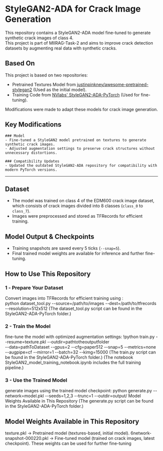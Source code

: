 # StyleGAN2-ADA for Crack Image Generation

This repository contains a StyleGAN2-ADA model fine-tuned to generate synthetic crack images of class 4.  
This project is part of MIIRAG-Task-2 and aims to improve crack detection datasets by augmenting real data with synthetic cracks.


## Based On

This project is based on two repositories:

- Pretrained Textures Model from [justinpinkney/awesome-pretrained-stylegan2](https://github.com/justinpinkney/awesome-pretrained-stylegan2) (Used as the initial model).
- Training Code from [NVlabs' StyleGAN2-ADA-PyTorch](https://github.com/NVlabs/stylegan2-ada-pytorch/blob/main/train.py) (Used for fine-tuning).

Modifications were made to adapt these models for crack image generation.


## Key Modifications

    ### Model
    - Fine-tuned a StyleGAN2 model pretrained on textures to generate synthetic crack images.
    - Adjusted augmentation settings to preserve crack structures without unnecessary distortions.

    ### Compatibility Updates
    - Updated the outdated StyleGAN2-ADA repository for compatibility with modern PyTorch versions.

---

## Dataset

- The model was trained on class 4 of the EDM600 crack image dataset, which consists of crack images divided into 8 classes (`class_0` to `class_7`).
- Images were preprocessed and stored as TFRecords for efficient training.


## Model Output & Checkpoints

- Training snapshots are saved every 5 ticks (`--snap=5`).
- Final trained model weights are available for inference and further fine-tuning.


## How to Use This Repository

### 1️ - Prepare Your Dataset

Convert images into TFRecords for efficient training using :  
python dataset_tool.py --source=/path/to/images --dest=/path/to/tfrecords --resolution=512x512
(The dataset_tool.py script can be found in the StyleGAN2-ADA-PyTorch folder.)

### 2 - Train the Model

fine-tune the model with optimized augmentation settings:
!python train.py --resume=texture.pkl --outdir=pathtotheoutputfolder \
--data=pathToDataset --gpus=2 --cfg=paper512 --snap=5 --metrics=none \
--augpipe=cf --mirror=1 --batch=32 --kimg=15000
(The train.py script can be found in the StyleGAN2-ADA-PyTorch folder.)
(The notebook StyleGAN2_model_training_notebook.ipynb includes the full training pipeline.)

### 3 - Use the Trained Model

generate images using the trained model checkpoint:
python generate.py --network=model.pkl --seeds=1,2,3 --trunc=1 --outdir=output/
Model Weights Available in This Repository
(The generate.py script can be found in the StyleGAN2-ADA-PyTorch folder.)

## Model Weights Available in This Repository

texture.pkl → Pretrained model (textures-based, initial model).
6network-snapshot-000220.pkl → Fine-tuned model (trained on crack images, latest checkpoint).
These weights can be used for further fine-tuning

